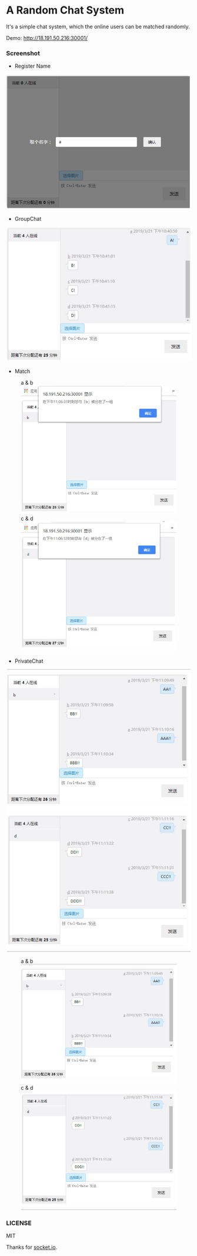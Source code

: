 A Random Chat System
===

It's a simple chat system, which the online users can be matched randomly.

Demo: http://18.191.50.216:30001/


### Screenshot

- Register Name

![Register Name](https://github.com/kakakoko/Random-Chat/blob/master/public/images/RegisterName.jpg)

- GroupChat

![Chat](https://github.com/kakakoko/Random-Chat/blob/master/public/images/GroupChat.jpg)

- Match
<figure class="half">
    a & b
    <img src="https://github.com/kakakoko/Random-Chat/blob/master/public/images/%E5%88%86%E9%85%8D%E5%BC%B9%E6%A1%86a.jpg">
    c & d
    <img src="https://github.com/kakakoko/Random-Chat/blob/master/public/images/%E5%88%86%E9%85%8D%E5%BC%B9%E6%A1%86c.jpg">
</figure>

- PrivateChat
<center class="half">
    <img src="https://github.com/kakakoko/Random-Chat/blob/master/public/images/RandomChat_a.jpg" width="500"/><img src="https://github.com/kakakoko/Random-Chat/blob/master/public/images/RandomChat_c.jpg" width="500"/>
</center>

<figure class="half">
    a & b
    <img src="https://github.com/kakakoko/Random-Chat/blob/master/public/images/RandomChat_a.jpg">
    c & d
    <img src="https://github.com/kakakoko/Random-Chat/blob/master/public/images/RandomChat_c.jpg">
</figure>


### LICENSE

MIT

Thanks for [socket.io](http://socket.io/).

